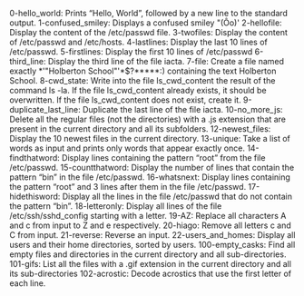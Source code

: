 0-hello_world: Prints “Hello, World”, followed by a new line to the standard output.
1-confused_smiley: Displays a confused smiley "(Ôo)'
2-hellofile: Display the content of the /etc/passwd file.
3-twofiles: Display the content of /etc/passwd and /etc/hosts.
4-lastlines: Display the last 10 lines of /etc/passwd.
5-firstlines: Display the first 10 lines of /etc/passwd
6-third_line: Display the third line of the file iacta.
7-file: Create a file named exactly *\'"Holberton School"'\*$?*****:) containing the text Holberton School.
8-cwd_state: Write into the file ls_cwd_content the result of the command ls -la. If the file ls_cwd_content already exists, it should be overwritten. If the file ls_cwd_content does not exist, create it.
9-duplicate_last_line: Duplicate the last line of the file iacta.
10-no_more_js: Delete all the regular files (not the directories) with a .js extension that are present in the current directory and all its subfolders.
12-newest_files: Display the 10 newest files in the current directory.
13-unique: Take a list of words as input and prints only words that appear exactly once.
14-findthatword: Display lines containing the pattern “root” from the file /etc/passwd.
15-countthatword: Display the number of lines that contain the pattern “bin” in the file /etc/passwd.
16-whatsnext: Display lines containing the pattern “root” and 3 lines after them in the file /etc/passwd.
17-hidethisword: Display all the lines in the file /etc/passwd that do not contain the pattern “bin”.
18-letteronly: Display all lines of the file /etc/ssh/sshd_config starting with a letter.
19-AZ: Replace all characters A and c from input to Z and e respectively.
20-hiago: Remove all letters c and C from input.
21-reverse: Reverse an input.
22-users_and_homes: Display all users and their home directories, sorted by users.
100-empty_casks: Find all empty files and directories in the current directory and all sub-directories.
101-gifs: List all the files with a .gif extension in the current directory and all its sub-directories
102-acrostic: Decode acrostics that use the first letter of each line.
